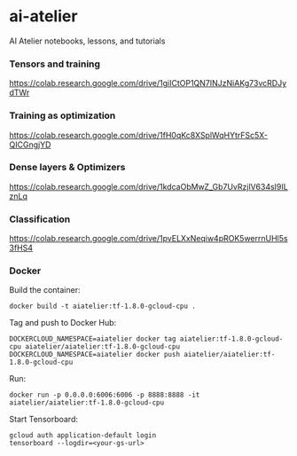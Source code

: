 # ai-atelier
AI Atelier notebooks, lessons, and tutorials

### Tensors and training
https://colab.research.google.com/drive/1giICtOP1QN7INJzNiAKg73vcRDJydTWr

### Training as optimization

https://colab.research.google.com/drive/1fH0qKc8XSplWqHYtrFSc5X-QICGngjYD

### Dense layers & Optimizers

https://colab.research.google.com/drive/1kdcaObMwZ_Gb7UvRzjlV634sI9ILznLq

### Classification

https://colab.research.google.com/drive/1pvELXxNeqiw4pROK5werrnUHl5s3fHS4

### Docker 

Build the container:

```
docker build -t aiatelier:tf-1.8.0-gcloud-cpu .
```

Tag and push to Docker Hub:
```
DOCKERCLOUD_NAMESPACE=aiatelier docker tag aiatelier:tf-1.8.0-gcloud-cpu aiatelier/aiatelier:tf-1.8.0-gcloud-cpu
DOCKERCLOUD_NAMESPACE=aiatelier docker push aiatelier/aiatelier:tf-1.8.0-gcloud-cpu
```

Run:

```
docker run -p 0.0.0.0:6006:6006 -p 8888:8888 -it aiatelier/aiatelier:tf-1.8.0-gcloud-cpu
```

Start Tensorboard:
```
gcloud auth application-default login
tensorboard --logdir=<your-gs-url>
```

